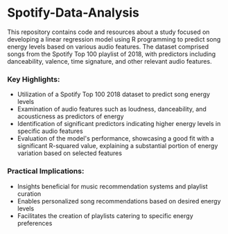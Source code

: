 # Spotify-Data-Analysis
This repository contains code and resources about a study focused on developing a linear regression model using R programming to predict song energy levels based on various audio features. The dataset comprised songs from the Spotify Top 100 playlist of 2018, with predictors including danceability, valence, time signature, and other relevant audio features.

### Key Highlights:
* Utilization of a Spotify Top 100 2018 dataset to predict song energy levels
* Examination of audio features such as loudness, danceability, and acousticness as predictors of energy
* Identification of significant predictors indicating higher energy levels in specific audio features
* Evaluation of the model's performance, showcasing a good fit with a significant R-squared value, explaining a substantial portion of energy variation based on selected features

### Practical Implications:
* Insights beneficial for music recommendation systems and playlist curation
* Enables personalized song recommendations based on desired energy levels
* Facilitates the creation of playlists catering to specific energy preferences
